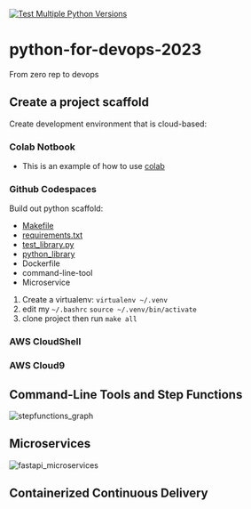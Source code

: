 [![Test Multiple Python Versions](https://github.com/TebogoTS/python-for-devops-2023/actions/workflows/main.yml/badge.svg)](https://github.com/TebogoTS/python-for-devops-2023/actions/workflows/main.yml)



# python-for-devops-2023
From zero rep to devops

## Create a project scaffold

Create development environment that is cloud-based:

### Colab Notbook

* This is an example of how to use [colab](https://github.com/TebogoTS/python-for-devops-2023/blob/main/getting_started_python.ipynb)

### Github Codespaces

Build out python scaffold:

* [Makefile](https://github.com/TebogoTS/python-for-devops-2023/blob/main/Makefile)
* [requirements.txt](https://github.com/TebogoTS/python-for-devops-2023/blob/main/requirements.txt)
* [test_library.py](https://github.com/TebogoTS/python-for-devops-2023/blob/main/test_devopslib.py)
* [python_library](https://github.com/TebogoTS/python-for-devops-2023/tree/main/devopslib)
* Dockerfile
* command-line-tool
* Microservice

1. Create a virtualenv: `virtualenv ~/.venv`
2. edit my `~/.bashrc` `source ~/.venv/bin/activate`
3. clone project then run `make all`

### AWS CloudShell
### AWS Cloud9

## Command-Line Tools and Step Functions
![stepfunctions_graph](https://user-images.githubusercontent.com/38659219/222779196-0e4ee171-6311-4565-ae89-d8b03302c6ef.png)

## Microservices
![fastapi_microservices](https://user-images.githubusercontent.com/38659219/222801737-c150333e-13bd-486d-a87a-52d0628fae04.png)

## Containerized Continuous Delivery
